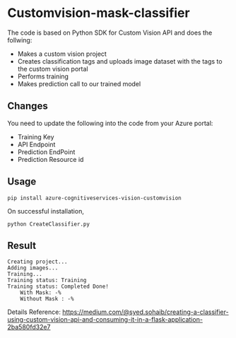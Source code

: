 # Customvision-mask-classifier
The code is based on Python SDK for Custom Vision API and does the follwing:
* Makes a custom vision project
* Creates classification tags and uploads image dataset with the tags to the custom vision portal
* Performs training
* Makes prediction call to our trained model

## Changes
You need to update the following into the code from your Azure portal:
* Training Key
* API Endpoint
* Prediction EndPoint
* Prediction Resource id

## Usage
    pip install azure-cognitiveservices-vision-customvision
On successful installation,
    
    python CreateClassifier.py
    
## Result 
    Creating project... 
    Adding images... 
    Training... 
    Training status: Training 
    Training status: Completed Done!         
        With Mask: -%         
        Without Mask : -%
 
Details Reference:
https://medium.com/@syed.sohaib/creating-a-classifier-using-custom-vision-api-and-consuming-it-in-a-flask-application-2ba580fd32e7
